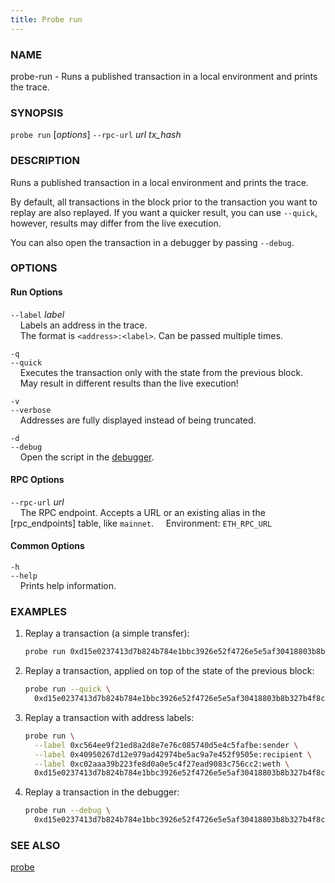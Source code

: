 ```yaml
---
title: Probe run
---
```


### NAME

probe-run - Runs a published transaction in a local environment and prints the trace.

### SYNOPSIS

`probe run` [*options*] `--rpc-url` *url* *tx_hash*

### DESCRIPTION

Runs a published transaction in a local environment and prints the trace.

By default, all transactions in the block prior to the transaction you want to replay are also replayed.
If you want a quicker result, you can use `--quick`, however, results may differ from the live execution.

You can also open the transaction in a debugger by passing `--debug`.

### OPTIONS

#### Run Options

`--label` *label*  
&nbsp;&nbsp;&nbsp;&nbsp;Labels an address in the trace.  
&nbsp;&nbsp;&nbsp;&nbsp;The format is `<address>:<label>`. Can be passed multiple times.

`-q`  
`--quick`  
&nbsp;&nbsp;&nbsp;&nbsp;Executes the transaction only with the state from the previous block.  
&nbsp;&nbsp;&nbsp;&nbsp;May result in different results than the live execution!

`-v`  
`--verbose`  
&nbsp;&nbsp;&nbsp;&nbsp;Addresses are fully displayed instead of being truncated.

`-d`  
`--debug`  
&nbsp;&nbsp;&nbsp;&nbsp;Open the script in the [debugger][debugger].

#### RPC Options

`--rpc-url` *url*  
&nbsp;&nbsp;&nbsp;&nbsp;The RPC endpoint. Accepts a URL or an existing alias in the [rpc_endpoints] table, like `mainnet`.
&nbsp;&nbsp;&nbsp;&nbsp;Environment: `ETH_RPC_URL`

#### Common Options

`-h`  
`--help`  
&nbsp;&nbsp;&nbsp;&nbsp;Prints help information.

### EXAMPLES

1. Replay a transaction (a simple transfer):

   ```sh
   probe run 0xd15e0237413d7b824b784e1bbc3926e52f4726e5e5af30418803b8b327b4f8ca
   ```

2. Replay a transaction, applied on top of the state of the previous block:

   ```sh
   probe run --quick \
     0xd15e0237413d7b824b784e1bbc3926e52f4726e5e5af30418803b8b327b4f8ca
   ```

3. Replay a transaction with address labels:

   ```sh
   probe run \
     --label 0xc564ee9f21ed8a2d8e7e76c085740d5e4c5fafbe:sender \
     --label 0x40950267d12e979ad42974be5ac9a7e452f9505e:recipient \
     --label 0xc02aaa39b223fe8d0a0e5c4f27ead9083c756cc2:weth \
     0xd15e0237413d7b824b784e1bbc3926e52f4726e5e5af30418803b8b327b4f8ca
   ```

4. Replay a transaction in the debugger:
   ```sh
   probe run --debug \
     0xd15e0237413d7b824b784e1bbc3926e52f4726e5e5af30418803b8b327b4f8ca
   ```

### SEE ALSO

[probe](./probe.md)

[debugger]: ../../spark/debugger.md
